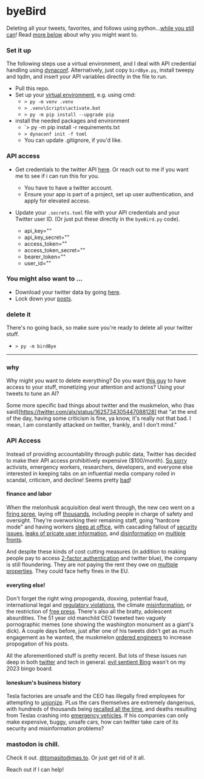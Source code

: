 # byeBird

Deleting all your tweets, favorites, and follows using python...[while you still can](https://twitter.com/TwitterDev/status/1623467615539859456)! Read [more below](#why) about why you might want to.

### Set it up
The following steps use a virtual environment, and I deal with API credential handling using [dynaconf](https://www.dynaconf.com/). Alternatively, just copy `birdBye.py`, install tweepy and tqdm, and insert your API variables directly in the file to run.
- Pull this repo.
- Set up your [virtual environment](https://docs.python.org/3/library/venv.html), e.g. using cmd:
    - `> py -m venv .venv`
    - `> .venv\Scripts\activate.bat`
    - `> py -m pip install --upgrade pip`
- install the needed packages and environment
    - `> py -m pip install -r requirements.txt		
	- `> dynaconf init -f toml`
	- You can update .gitignore, if you'd like.

### API access
- Get credentials to the twitter API [here](https://developer.twitter.com/). Or reach out to me if you want me to see if i can run this for you.
	- You have to have a twitter account.
	- Ensure your app is part of a project, set up user authentication, and apply for elevated access.
	
- Update your `.secrets.toml` file with your API credentials and your Twitter user ID. (Or just put these directly in the `byeBird.py` code).
  - api_key=""
  - api_key_secret=""
  - access_token=""
  - access_token_secret=""
  - bearer_token=""
  - user_id=""

### You might also want to ...
- Download your twitter data by going [here](https://twitter.com/settings/download_your_data). 
- Lock down your [posts](https://twitter.com/settings/audience_and_tagging).

### delete it
There's no going back, so make sure you're ready to delete all your twitter stuff.
- `> py -m birdBye`


---

### why

Why might you want to delete everything? Do you want [this guy](https://www.vanityfair.com/news/2022/04/elon-musk-twitter-terrible-things-hes-said-and-done) to have access to your stuff, monetizing your attention and actions? Using your tweets to tune an AI?

Some more specific bad things about twitter and the muskmelon, who (has said)[https://twitter.com/alx/status/1625734305447088128] that "at the end of the day, having some criticism is fine, ya know, it's really not that bad. I mean, I am constantly attacked on twitter, frankly, and I don't mind."

### API Access

Instead of providing accountability through public data, Twitter has decided to make their API access prohibitively expensive ($100/month). [So sorry](https://apnews.com/article/twitter-api-eca5709035a08d2ebed8fac673809ea8) activists, emergency workers, researchers, developers, and everyone else interested in keeping tabs on an influential media company roiled in scandal, criticism, and decline! Seems pretty [bad](https://www.nature.com/articles/d41586-023-00460-z)!


#### finance and labor
When the melonhusk acquisition deal went through, the new ceo went on a [firing spree](https://apnews.com/article/elon-musk-twitter-inc-technology-business-1f1a67299681beaf1fc9cbae4747287b), laying off [thousands](https://apnews.com/article/elon-musk-twitter-inc-business-layoffs-c0334da78b3af9faf2f43cf3f6e52ffa), including people in charge of safety and oversight. They're overworking their remaining staff, going "hardcore mode" and having workers [sleep at office](https://apnews.com/article/elon-musk-twitter-inc-technology-san-francisco-business-1c067f26852384d48a56f11fadda7142), with cascading fallout of [security issues](https://apnews.com/article/elon-musk-twitter-inc-technology-business-federal-trade-commission-329a984fe607d27ad7f8b37269ad8578), [leaks of pricate user information](https://apnews.com/article/twitter-inc-technology-social-media-business-ce4567176ed1824bb6e3e4376708c12d), and [disinformation](https://apnews.com/article/voting-rights-elon-musk-twitter-inc-technology-dd4273dbda5b15343753f56c1f43a659) on [multiple](https://apnews.com/article/voting-rights-elon-musk-twitter-inc-technology-dd4273dbda5b15343753f56c1f43a659) [fronts](https://apnews.com/article/elon-musk-twitter-inc-technology-science-social-media-a7e2e3214abb4470dcb6e2837aa39c2e).

And despite these kinds of cost cutting measures (in addition to making people pay to access [2-factor authentication](https://www.msn.com/en-gb/money/other/twitter-s-going-to-charge-people-for-sms-2fa-here-s-how-to-switch-to-a-free-option/ar-AA17Iq0k) and twitter blue), the company is still floundering. They are not paying the rent they owe on [multiple properties](https://apnews.com/article/elon-musk-twitter-inc-technology-business-san-francisco-173194eff0b8f70e6d2d3ff6f1f082f9). They could face hefty fines in the EU.


#### everyting else!
Don't forget the right wing propoganda, doxxing, potential fraud, international legal and [regulatory violations](https://apnews.com/article/elon-musk-twitter-inc-technology-politics-european-union-0f912b92a70742ba8ad280cde2f935d9), the climate [misinformation](https://apnews.com/a7e2e3214abb4470dcb6e2837aa39c2e), or the restriction of [free press](https://apnews.com/article/elon-musk-technology-business-social-media-647b3b9d5961da3cd8bd0c0041d05b49).
There's also all the bratty, adolescent absurdities. The 51 year old manchild CEO tweeted two vaguely pornographic memes (one showing the washington monument as a giant's dick). A couple days before, just after one of his tweets didn't get as much engagement as he wanted, the muskmelon [ordered engineers](https://www.theverge.com/2023/2/14/23600358/elon-musk-tweets-algorithm-changes-twitter) to increase propogation of his posts. 

All the aforementioned stuff is pretty recent. But lots of these issues run deep in both [twitter](https://apnews.com/article/technology-middle-east-saudi-arabia-money-laundering-dc9612bf2f80af6be192606bd1af7d71) and tech in general. [evil sentient Bing](https://erikhoel.substack.com/p/i-am-bing-and-i-am-evil) wasn't on my 2023 bingo board.

#### loneskum's business history
Tesla factories are unsafe and the CEO has illegally fired employees for attempting to [unionize](https://www.vanityfair.com/news/2023/02/elon-musks-tesla-fires-employees-unionize). PLus the cars themselves are extremely dangerous, with hundreds of thousands being [recalled all the time](https://time.com/6256478/tesla-recall-self-driving-safety-concerns/), and deaths resulting from Teslas crashing into [emergency vehicles](https://apnews.com/article/technology-business-injuries-fires-59d22dced75ec1ce6929c9dfb094524c). If his companies can only make expensive, buggy, unsafe cars, how can twitter take care of its security and misinformation problems?

### mastodon is chill. 
Check it out. [@tomasito@mas.to](https://mas.to/@tomasito). Or just get rid of it all.

Reach out if I can help!